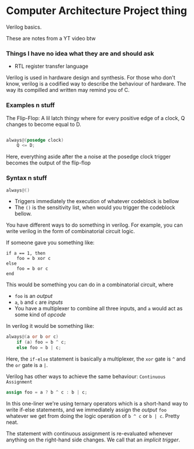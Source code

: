 # Computer Architecture Project thing


Verilog basics.

These are notes from a YT video btw

### Things I have no idea what they are and should ask

- RTL register transfer language

Verilog is used in hardware design and synthesis. For those who don't know, verilog is a codified way to describe the behaviour of hardware. The way its compilled and written may remind you of C.


### Examples n stuff

The Flip-Flop: A lil latch thingy where for every positive edge of a clock, Q changes to become equal to D.

```verilog

always@(posedge clock)
    Q <= D;
```

Here, everything aside after the a noise at the posedge clock trigger becomes the output of the flip-flop


### Syntax n stuff

```verilog
always@()
```
- Triggers immediately the execution of whatever codeblock is bellow
- The `()` is the sensitivity list, when would you trigger the codeblock bellow.


You have different ways to do something in verilog. For example, you can write verilog in the form of combinatorial circuit logic.

If someone gave you something like:

```
if a == 1, then 
    foo = b xor c
else
    foo = b or c
end
```

This would be something you can do in a combinatorial circuit, where
-  `foo` is an *output*
- `a`, `b` and `c` are *inputs*
- You have a multiplexer to combine all three inputs, and `a` would act as some kind of *opcode*

In verilog it would be something like:

```verilog
always@(a or b or c)
    if (a) foo = b ^ c;
    else foo = b | c;
```

Here, the `if-else` statement is basically a multiplexer, the `xor` gate is `^` and the `or` gate is a `|`.

Verilog has other ways to achieve the same behaviour: `Continuous Assignment`

```verilog
assign foo = a ? b ^ c : b | c;
```
In this one-liner we're using ternary operators which is a short-hand way to write if-else statements, and we immediately assign the *output* `foo` whatever we get from doing the logic operation of `b ^ c` or `b | c`. Pretty neat.

The statement with continuous assignment is re-evaluated whenever anything on the right-hand side changes. We call that an *implicit trigger*.